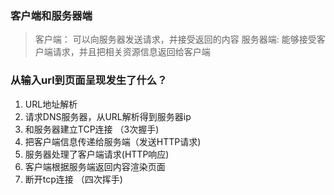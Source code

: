 ### 客户端和服务器端

> 客户端： 可以向服务器发送请求，并接受返回的内容
> 服务器端: 能够接受客户端请求，并且把相关资源信息返回给客户端

### 从输入url到页面呈现发生了什么？
1. URL地址解析
2. 请求DNS服务器，从URL解析得到服务器ip
3. 和服务器建立TCP连接 （3次握手)
4. 把客户端信息传递给服务端（发送HTTP请求)
5. 服务器处理了客户端请求(HTTP响应)
6. 客户端根据服务端返回内容渲染页面
7. 断开tcp连接 （四次挥手)
